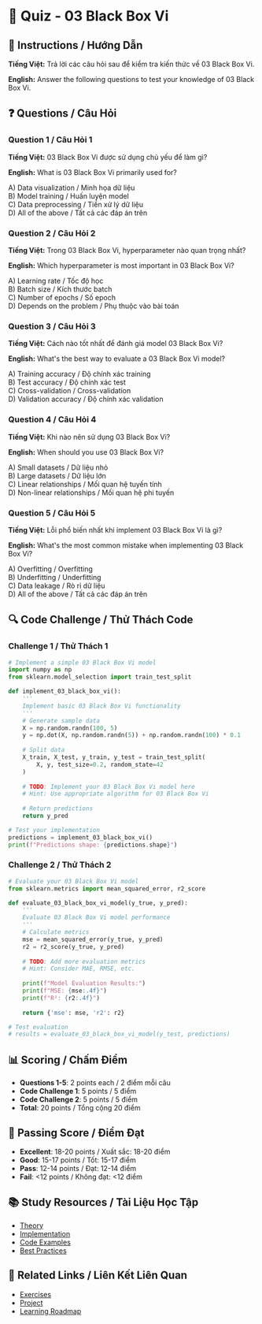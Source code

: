 # 🧠 Quiz - 03 Black Box Vi

## 📝 Instructions / Hướng Dẫn

**Tiếng Việt:** Trả lời các câu hỏi sau để kiểm tra kiến thức về 03 Black Box Vi.

**English:** Answer the following questions to test your knowledge of 03 Black Box Vi.

## ❓ Questions / Câu Hỏi

### Question 1 / Câu Hỏi 1
**Tiếng Việt:** 03 Black Box Vi được sử dụng chủ yếu để làm gì?

**English:** What is 03 Black Box Vi primarily used for?

A) Data visualization / Minh họa dữ liệu  
B) Model training / Huấn luyện model  
C) Data preprocessing / Tiền xử lý dữ liệu  
D) All of the above / Tất cả các đáp án trên

### Question 2 / Câu Hỏi 2
**Tiếng Việt:** Trong 03 Black Box Vi, hyperparameter nào quan trọng nhất?

**English:** Which hyperparameter is most important in 03 Black Box Vi?

A) Learning rate / Tốc độ học  
B) Batch size / Kích thước batch  
C) Number of epochs / Số epoch  
D) Depends on the problem / Phụ thuộc vào bài toán

### Question 3 / Câu Hỏi 3
**Tiếng Việt:** Cách nào tốt nhất để đánh giá model 03 Black Box Vi?

**English:** What's the best way to evaluate a 03 Black Box Vi model?

A) Training accuracy / Độ chính xác training  
B) Test accuracy / Độ chính xác test  
C) Cross-validation / Cross-validation  
D) Validation accuracy / Độ chính xác validation

### Question 4 / Câu Hỏi 4
**Tiếng Việt:** Khi nào nên sử dụng 03 Black Box Vi?

**English:** When should you use 03 Black Box Vi?

A) Small datasets / Dữ liệu nhỏ  
B) Large datasets / Dữ liệu lớn  
C) Linear relationships / Mối quan hệ tuyến tính  
D) Non-linear relationships / Mối quan hệ phi tuyến

### Question 5 / Câu Hỏi 5
**Tiếng Việt:** Lỗi phổ biến nhất khi implement 03 Black Box Vi là gì?

**English:** What's the most common mistake when implementing 03 Black Box Vi?

A) Overfitting / Overfitting  
B) Underfitting / Underfitting  
C) Data leakage / Rò rỉ dữ liệu  
D) All of the above / Tất cả các đáp án trên

## 🔍 Code Challenge / Thử Thách Code

### Challenge 1 / Thử Thách 1
```python
# Implement a simple 03 Black Box Vi model
import numpy as np
from sklearn.model_selection import train_test_split

def implement_03_black_box_vi():
    '''
    Implement basic 03 Black Box Vi functionality
    '''
    # Generate sample data
    X = np.random.randn(100, 5)
    y = np.dot(X, np.random.randn(5)) + np.random.randn(100) * 0.1
    
    # Split data
    X_train, X_test, y_train, y_test = train_test_split(
        X, y, test_size=0.2, random_state=42
    )
    
    # TODO: Implement your 03 Black Box Vi model here
    # Hint: Use appropriate algorithm for 03 Black Box Vi
    
    # Return predictions
    return y_pred

# Test your implementation
predictions = implement_03_black_box_vi()
print(f"Predictions shape: {predictions.shape}")
```

### Challenge 2 / Thử Thách 2
```python
# Evaluate your 03 Black Box Vi model
from sklearn.metrics import mean_squared_error, r2_score

def evaluate_03_black_box_vi_model(y_true, y_pred):
    '''
    Evaluate 03 Black Box Vi model performance
    '''
    # Calculate metrics
    mse = mean_squared_error(y_true, y_pred)
    r2 = r2_score(y_true, y_pred)
    
    # TODO: Add more evaluation metrics
    # Hint: Consider MAE, RMSE, etc.
    
    print(f"Model Evaluation Results:")
    print(f"MSE: {mse:.4f}")
    print(f"R²: {r2:.4f}")
    
    return {'mse': mse, 'r2': r2}

# Test evaluation
# results = evaluate_03_black_box_vi_model(y_test, predictions)
```

## 📊 Scoring / Chấm Điểm

- **Questions 1-5**: 2 points each / 2 điểm mỗi câu
- **Code Challenge 1**: 5 points / 5 điểm
- **Code Challenge 2**: 5 points / 5 điểm
- **Total**: 20 points / Tổng cộng 20 điểm

## 🎯 Passing Score / Điểm Đạt

- **Excellent**: 18-20 points / Xuất sắc: 18-20 điểm
- **Good**: 15-17 points / Tốt: 15-17 điểm  
- **Pass**: 12-14 points / Đạt: 12-14 điểm
- **Fail**: <12 points / Không đạt: <12 điểm

## 📚 Study Resources / Tài Liệu Học Tập

- [Theory](./THEORY_03_black_box_vi.md)
- [Implementation](./IMPLEMENTATION_03_black_box_vi.md)
- [Code Examples](./CODE_EXAMPLES_03_black_box_vi.md)
- [Best Practices](./BEST_PRACTICES_03_black_box_vi.md)

## 🔗 Related Links / Liên Kết Liên Quan

- [Exercises](./EXERCISES_03_black_box_vi.md)
- [Project](./PROJECT_03_black_box_vi.md)
- [Learning Roadmap](./LEARNING_ROADMAP_03_black_box_vi.md)
